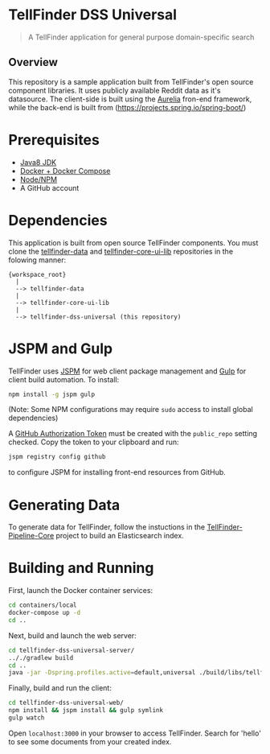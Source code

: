 # TellFinder DSS Universal

> A TellFinder application for general purpose domain-specific search

## Overview

This repository is a sample application built from TellFinder's open source component libraries. It uses
publicly available Reddit data as it's datasource. The client-side is built using the [Aurelia](http://aurelia.io) fron-end framework, 
while the back-end is built from (https://projects.spring.io/spring-boot/)

# Prerequisites
- [Java8 JDK](http://www.oracle.com/technetwork/java/javase/downloads/jdk8-downloads-2133151.html)
- [Docker + Docker Compose](https://www.docker.com/community-edition)
- [Node/NPM](https://nodejs.org/en/download/)
- A GitHub account

# Dependencies

This application is built from open source TellFinder components.  You must clone the
[tellfinder-data](https://github.com/unchartedsoftware/tellfinder) and [tellfinder-core-ui-lib](https://github.com/unchartedsoftware/tellfinder-core-ui-lib)
repositories in the folowing manner: 
```
{workspace_root}
  |
  --> tellfinder-data
  |
  --> tellfinder-core-ui-lib
  |
  --> tellfinder-dss-universal (this repository)
```

# JSPM and Gulp

TellFinder uses [JSPM](https://jspm.io/) for web client package management and [Gulp](https://gulpjs.com/) for client build automation.  To install:
```bash
npm install -g jspm gulp
```
(Note: Some NPM configurations may require `sudo` access to install global dependencies)

A [GitHub Authorization Token](https://github.com/settings/tokens) must be created with the `public_repo` setting checked.  Copy the token to your clipboard and run:
```bash
jspm registry config github
```
to configure JSPM for installing front-end resources from GitHub.

# Generating Data

To generate data for TellFinder, follow the instuctions in the [TellFinder-Pipeline-Core](https://github.com/unchartedsoftware/tellfinder-pipeline-core) project to build
an Elasticsearch index.

# Building and Running
First, launch the Docker container services:
```bash
cd containers/local
docker-compose up -d
cd ..
```

Next, build and launch the web server:
```bash
cd tellfinder-dss-universal-server/
.././gradlew build
cd ..
java -jar -Dspring.profiles.active=default,universal ./build/libs/tellfinder-dss-universal-server-6.0.4.jar
```

Finally, build and run the client: 
```bash
cd tellfinder-dss-universal-web/
npm install && jspm install && gulp symlink
gulp watch
```

Open `localhost:3000` in your browser to access TellFinder.  Search for 'hello' to see some documents from your created index.